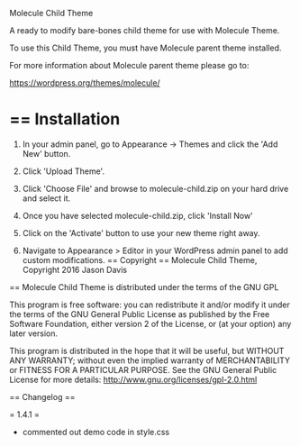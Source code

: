 Molecule Child Theme

A ready to modify bare-bones child theme for use with Molecule Theme.

To use this Child Theme, you must have Molecule parent theme installed.

For more information about Molecule parent theme please go to:

https://wordpress.org/themes/molecule/

==
Installation
==


1. In your admin panel, go to Appearance -> Themes and click the 'Add New' button.


2. Click 'Upload Theme'.

3. Click 'Choose File' and browse to molecule-child.zip on your hard drive and select it.

4. Once you have selected molecule-child.zip, click 'Install Now'

5. Click on the 'Activate' button to use your new theme right away.



6. Navigate to Appearance > Editor in your WordPress admin panel to add custom modifications.
==
Copyright
==
Molecule Child Theme, Copyright 2016 Jason Davis

==
Molecule Child Theme is distributed under the terms of the GNU GPL

This program is free software: you can redistribute it and/or modify 
it under the terms of the GNU General Public License as published by
the Free Software Foundation, either version 2 of the License, or 
(at your option) any later version.

This program is distributed in the hope that it will be useful,
but WITHOUT ANY WARRANTY; without even the implied warranty of 
MERCHANTABILITY or FITNESS FOR A PARTICULAR PURPOSE. See the
GNU General Public License for more details: http://www.gnu.org/licenses/gpl-2.0.html

== Changelog ==

= 1.4.1 =

* commented out demo code in style.css